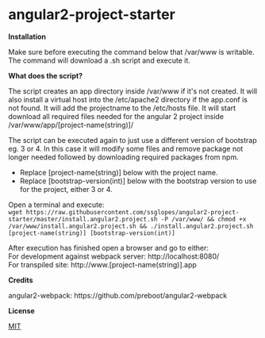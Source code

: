 # angular2-project-starter

<strong>Installation</strong><br />
<p>Make sure before executing the command below that /var/www is writable.<br />
The command will download a .sh script and execute it.</p>

<strong>What does the script?</strong><br />
<p>
The script creates an app directory inside /var/www if it's not created.
It will also install a virtual host into the /etc/apache2 directory if the app.conf is not found.
It will add the projectname to the /etc/hosts file.
It will start download all required files needed for the angular 2 project inside /var/www/app/[project-name(string)]/
</p>
<p>
The script can be executed again to just use a different version of bootstrap eg. 3 or 4. 
In this case it will modify some files and remove package not longer needed followed by downloading required packages from npm.
</p>
<ul>
<li>Replace [project-name(string)] below with the project name.</li>
<li>Replace [bootstrap-version(int)] below with the bootstrap version to use for the project, either 3 or 4.</li>
</ul>
Open a terminal and execute:<br />
<code>wget https://raw.githubusercontent.com/ssglopes/angular2-project-starter/master/install.angular2.project.sh -P /var/www/ && chmod +x /var/www/install.angular2.project.sh && ./install.angular2.project.sh [project-name(string)] [bootstrap-version(int)]</code>

<p>
After execution has finished open a browser and go to either:<br />
For development against webpack server: http://localhost:8080/<br />
For transpiled site: http://www.[project-name(string)].app
</p>

<strong>Credits</strong><br />
<p>angular2-webpack: https://github.com/preboot/angular2-webpack</p>

<strong>License</strong><br />
<p><a href="https://raw.githubusercontent.com/ssglopes/angular2-project-starter/master/LICENSE">MIT</a></p>

